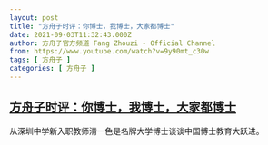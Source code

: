 ```yaml
---
layout: post
title: "方舟子时评：你博士，我博士，大家都博士"
date: 2021-09-03T11:32:43.000Z
author: 方舟子官方频道 Fang Zhouzi - Official Channel
from: https://www.youtube.com/watch?v=9y90mt_c30w
tags: [ 方舟子 ]
categories: [ 方舟子 ]
---
```

<!--1630668763000-->
[方舟子时评：你博士，我博士，大家都博士](https://www.youtube.com/watch?v=9y90mt_c30w)
------

<div>
从深圳中学新入职教师清一色是名牌大学博士谈谈中国博士教育大跃进。
</div>
